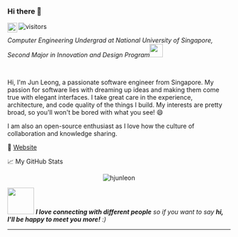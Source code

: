 ### Hi there 👋
<a href="https://www.linkedin.com/in/hoejunleong/">
  <img align="left" alt="Jun Leong's LinkedIN" width="22px" src="https://raw.githubusercontent.com/peterthehan/peterthehan/master/assets/linkedin.svg" />
</a>


![visitors](https://visitor-badge.glitch.me/badge?page_id=hjunleon)

<p><em>Computer Engineering Undergrad at National University of Singapore, Second Major in Innovation and Design Program<img src="https://media.giphy.com/media/fYSnHlufseco8Fh93Z/giphy.gif" width="30">
</em></p>
<br />

Hi, I'm Jun Leong, a passionate software engineer from Singapore. My passion for software lies with dreaming up ideas and making them come true with elegant interfaces. I take great care in the experience, architecture, and code quality of the things I build. My interests are pretty broad, so you'll won't be bored with what you see! 😄

I am also an open-source enthusiast as I love how the culture of collaboration and knowledge sharing.

💬 [Website](https://hjunleon1999.github.io/ScholarshipApplcation/)


📈 My GitHub Stats

<p align="center"> <img src="https://github-readme-stats.vercel.app/api?username=hjunleon&show_icons=true&theme=gotham" alt="hjunleon" />

<img src="https://media.giphy.com/media/LnQjpWaON8nhr21vNW/giphy.gif" width="60"> <em><b>I love connecting with different people</b> so if you want to say <b>hi, I'll be happy to meet you more!</b> :)</em>

---
